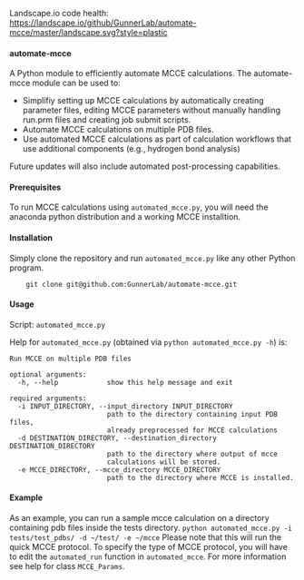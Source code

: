 Landscape.io code health: https://landscape.io/github/GunnerLab/automate-mcce/master/landscape.svg?style=plastic

#### automate-mcce
A Python module to efficiently automate MCCE calculations.
The automate-mcce module can be used to: 

- Simplifiy setting up MCCE calculations by automatically creating parameter files, editing MCCE parameters without manually handling run.prm files and creating job submit scripts.
- Automate MCCE calculations on multiple PDB files. 
- Use automated MCCE calculations as part of calculation workflows that use additional components (e.g., hydrogen bond analysis) 

Future updates will also include automated post-processing capabilities. 

#### Prerequisites
To run MCCE calculations using `automated_mcce.py`, you will need the anaconda python distribution and a working MCCE installtion.
#### Installation
Simply clone the repository and run `automated_mcce.py` like any other Python program. 
```
    git clone git@github.com:GunnerLab/automate-mcce.git
```
#### Usage
Script: `automated_mcce.py`

Help for `automated_mcce.py` (obtained via `python automated_mcce.py -h`) is:

```
Run MCCE on multiple PDB files

optional arguments:
  -h, --help            show this help message and exit

required arguments:
  -i INPUT_DIRECTORY, --input_directory INPUT_DIRECTORY
                        path to the directory containing input PDB files,
                        already preprocessed for MCCE calculations
  -d DESTINATION_DIRECTORY, --destination_directory DESTINATION_DIRECTORY
                        path to the directory where output of mcce
                        calculations will be stored.
  -e MCCE_DIRECTORY, --mcce_directory MCCE_DIRECTORY
                        path to the directory where MCCE is installed.
```

#### Example
As an example, you can run a sample mcce calculation on a directory containing pdb files inside the tests directory.
`python automated_mcce.py -i tests/test_pdbs/ -d ~/test/ -e ~/mcce`
Please note that this will run the quick MCCE protocol. To specify the type of MCCE protocol, you will have to edit the `automated_run` function in `automated_mcce`. For more information see help for class `MCCE_Params`.  